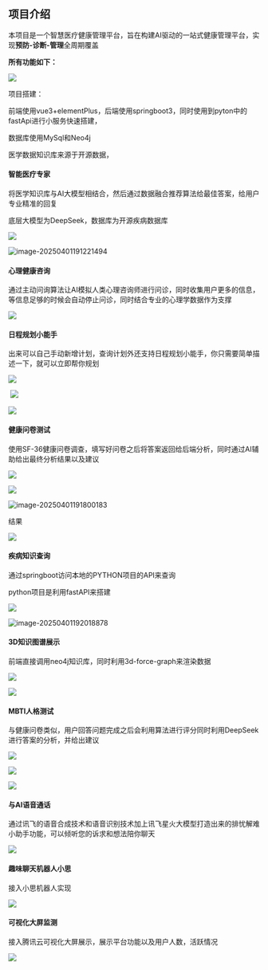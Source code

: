## 项目介绍

本项目是一个智慧医疗健康管理平台，旨在构建AI驱动的一站式健康管理平台，实现**预防-诊断-管理**全周期覆盖



**所有功能如下：**

![](https://pic1.imgdb.cn/item/67ebc8ea0ba3d5a1d7e91dd9.png)





项目搭建：

前端使用vue3+elementPlus，后端使用springboot3，同时使用到pyton中的fastApi进行小服务快速搭建，

数据库使用MySql和Neo4j

医学数据知识库来源于开源数据，





#### **智能医疗专家**

将医学知识库与AI大模型相结合，然后通过数据融合推荐算法给最佳答案，给用户专业精准的回复

底层大模型为DeepSeek，数据库为开源疾病数据库

![](https://pic1.imgdb.cn/item/67ebc9ed0ba3d5a1d7e91e0d.png)

![image-20250401191221494](ReadMe.assets/image-20250401191221494.png)





#### 心理健康咨询

通过主动问询算法让AI模拟人类心理咨询师进行问诊，同时收集用户更多的信息，等信息足够的时候会自动停止问诊，同时结合专业的心理学数据作为支撑

![](https://pic1.imgdb.cn/item/67ebcd9d0ba3d5a1d7e9239f.png)





#### 日程规划小能手

出来可以自己手动新增计划，查询计划外还支持日程规划小能手，你只需要简单描述一下，就可以立即帮你规划

![](https://pic1.imgdb.cn/item/67ebcf080ba3d5a1d7e92837.png)

​	![](https://pic1.imgdb.cn/item/67ebd2850ba3d5a1d7e93348.png)

![](https://pic1.imgdb.cn/item/67ebd29f0ba3d5a1d7e93397.png)





#### **健康问卷测试**

使用SF-36健康问卷调查，填写好问卷之后将答案返回给后端分析，同时通过AI辅助给出最终分析结果以及建议



![](https://pic1.imgdb.cn/item/67ebca880ba3d5a1d7e91e1c.png)

![](https://pic1.imgdb.cn/item/67ebcad20ba3d5a1d7e91e2a.png)

![image-20250401191800183](ReadMe.assets/image-20250401191800183.png)

结果

![](https://pic1.imgdb.cn/item/67ebcbaa0ba3d5a1d7e91e5a.png)

#### 疾病知识查询

通过springboot访问本地的PYTHON项目的API来查询

python项目是利用fastAPI来搭建

![](https://pic1.imgdb.cn/item/67ebcbd40ba3d5a1d7e91e64.png)

![image-20250401192018878](ReadMe.assets/image-20250401192018878.png)





#### 3D知识图谱展示

前端直接调用neo4j知识库，同时利用3d-force-graph来渲染数据

![](https://pic1.imgdb.cn/item/67ebcc720ba3d5a1d7e91fbc.png)

![](https://pic1.imgdb.cn/item/67ebccd10ba3d5a1d7e920f9.png)





#### MBTI人格测试

与健康问卷类似，用户回答问题完成之后会利用算法进行评分同时利用DeepSeek进行答案的分析，并给出建议

![](https://pic1.imgdb.cn/item/67ebd2c50ba3d5a1d7e9340d.png)

![](https://pic1.imgdb.cn/item/67ebd3390ba3d5a1d7e9358b.png)

![](https://pic1.imgdb.cn/item/67ebd34c0ba3d5a1d7e935cd.png)







#### 与AI语音通话

通过讯飞的语音合成技术和语音识别技术加上讯飞星火大模型打造出来的排忧解难小助手功能，可以倾听您的诉求和想法陪你聊天

![](https://pic1.imgdb.cn/item/67ebd36d0ba3d5a1d7e93633.png)







#### 趣味聊天机器人小思

接入小思机器人实现

![](https://pic1.imgdb.cn/item/67ebd3dc0ba3d5a1d7e93781.png)





#### 可视化大屏监测

接入腾讯云可视化大屏展示，展示平台功能以及用户人数，活跃情况

![](https://pic1.imgdb.cn/item/67ebd5670ba3d5a1d7e93c67.png)